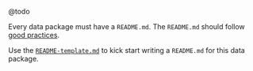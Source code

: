 @todo

Every data package must have a `README.md`. The `README.md` should follow [good practices](https://frictionlessdata.io/guides/publish-faq/#readme).

Use the [`README-template.md`](resources/README-template.md) to kick start writing a `README.md` for this data package.
